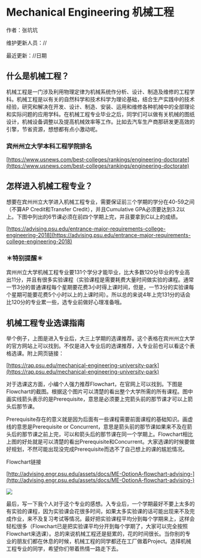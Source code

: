 # Mechanical Engineering 机械工程

作者：张坑坑

维护更新人员：//

最近更新：//日期

## **什么是机械工程？**

机械工程是一门涉及利用物理定律为机械系统作分析、设计、制造及维修的工程学科。机械工程是以有关的自然科学和技术科学为理论基础，结合生产实践中的技术经验，研究和解决在开发、设计、制造、安装、运用和维修各种机械中的全部理论和实际问题的应用学科。在机械工程专业毕业之后，同学们可以做有关机械的图纸设计，机械设备调整以及提高机械效率等工作。比如去汽车生产商那研发更高效的引擎，节省资源，想想都有点小激动呢。

### 宾州州立大学本科工程学院排名

[https://www.usnews.com/best-colleges/rankings/engineering-doctorate](https://www.usnews.com/best-colleges/rankings/engineering-doctorate)

## **怎样进入机械工程专业？**

想要在宾州州立大学进入机械工程专业，需要保证前三个学期的学分在40-59之间（不算AP Credit和Transfer Credit），并且Cumulative GPA必须要达到3.2以上。下图中列出的6节课必须在前四个学期上完，并且要拿到C以上的成绩。![](data:image/gif;base64,iVBORw0KGgoAAAANSUhEUgAAAAEAAAABCAYAAAAfFcSJAAAADUlEQVQImWNgYGBgAAAABQABh6FO1AAAAABJRU5ErkJggg==)

[https://advising.psu.edu/entrance-major-requirements-college-engineering-2018](https://advising.psu.edu/entrance-major-requirements-college-engineering-2018)

### ＊特别提醒＊

宾州州立大学机械工程专业要131个学分才能毕业，比大多数120分毕业的专业高出11分，并且有很多实验课程（实验课程是需要耗费大量时间做实验的课程。通常一节3分的普通课程每个星期要花费3小时得上课时间，但是，一节3分的实验课每个星期可能要花费5个小时以上的上课时间）。所以总的来说4年上完131分的话会比120分的专业累一些，选专业前做好心理准备哦。

## **机械工程专业选课指南**![](data:image/gif;base64,iVBORw0KGgoAAAANSUhEUgAAAAEAAAABCAYAAAAfFcSJAAAADUlEQVQImWNgYGBgAAAABQABh6FO1AAAAABJRU5ErkJggg==)

举个例子，上图是进入专业后，大三上学期的选课推荐。这个表格在宾州州立大学的官方网站上可以找到。不仅是进入专业后的选课推荐，入专业前也可以看这个表格选课。附上网页链接：

[https://rap.psu.edu/mechanical-engineering-university-park](https://rap.psu.edu/mechanical-engineering-university-park)

对于选课这方面，小编个人强力推荐Flowchart，在官网上可以找到。下图是Flowchart的截图。根据这个图片可以清楚的看出整个大学所需的所有课程。图中画实线箭头表示的是Prerequisite，意思是必须要上完箭头前的那节课才可以上箭头后那节课。 

Prerequisite存在的意义就是因为后面有一些课程需要前面课程的基础知识。画虚线的意思是Prerequisite or Concurrent，意思是箭头前的那节课如果来不及在箭头后的那节课之前上完，可以和箭头后的那节课在同一个学期上。Flowchart相比上图的好处就是可以清楚的看出Prerequisite和Concurrent。大家选课的时候要做好规划，不然可能出现没完成Prerequisite而选不了自己想上的课的尴尬情况。

Flowchart链接

[http://advising.engr.psu.edu/assets/docs/ME-OptionA-flowchart-advising-](http://advising.engr.psu.edu/assets/docs/ME-OptionA-flowchart-advising-)

![](https://mmbiz.qpic.cn/mmbiz_png/j6m3uZgXnCIMZwp9vdRZrfwE5S1DahRTq0dkwRFsjn1icmicH7FR6BsA1iaXZjKiaBTp8ECrDMD67Y036Q6bZQ9heQ/640?wx_fmt=png&tp=webp&wxfrom=5&wx_lazy=1&wx_co=1)

 最后，写一下我个人对于这个专业的感想。入专业后，一个学期最好不要上太多的有实验的课程，因为实验课会花很多时间，如果太多实验课的话可能出现来不及完成作业，来不及复习考试等情况。最好把实验课程平均分到每个学期来上，这样会轻松很多（Flowchart已是把实验课平均分开到每个学期了，大家可以完全按照Flowchart来选课）。总的来说机械工程还是挺累的，花的时间很长。当你别的专业的朋友们都在休息的时候，机械工程的同学都还在工厂做着Project。选择机械工程专业的同学，希望你们带着热情一路走下去。

